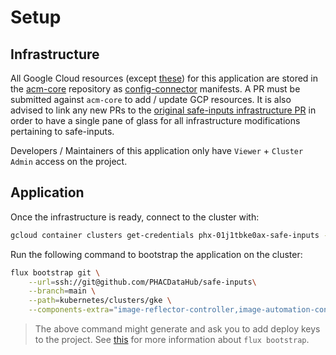 # Setup

## Infrastructure

All Google Cloud resources (except [these](https://github.com/PHACDataHub/safe-inputs/issues/142#issuecomment-2217704143)) for this application are stored in the [acm-core](https://github.com/PHACDataHub/acm-core/tree/main/DMIA-PHAC/Experimentation/ph-safeinputs) repository as [config-connector](https://cloud.google.com/config-connector/docs/overview) manifests. A PR must be submitted against `acm-core` to add / update GCP resources. It is also advised to link any new PRs to the [original safe-inputs infrastructure PR](https://github.com/PHACDataHub/acm-core/pull/311) in order to have a single pane of glass for all infrastructure modifications pertaining to safe-inputs.

Developers / Maintainers of this application only have `Viewer` + `Cluster Admin` access on the project.

## Application

Once the infrastructure is ready, connect to the cluster with:

```sh
gcloud container clusters get-credentials phx-01j1tbke0ax-safe-inputs --region northamerica-northeast1 --project phx-01j1tbke0ax
```

Run the following command to bootstrap the application on the cluster:

```sh
flux bootstrap git \
    --url=ssh://git@github.com/PHACDataHub/safe-inputs\
    --branch=main \
    --path=kubernetes/clusters/gke \
    --components-extra="image-reflector-controller,image-automation-controller"
```

> The above command might generate and ask you to add deploy keys to the project. See [this](https://fluxcd.io/flux/cmd/flux_bootstrap/) for more information about `flux bootstrap`.
